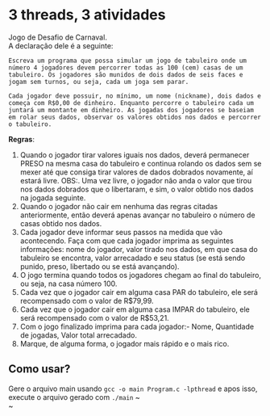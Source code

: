 # 3 threads, 3 atividades
Jogo de Desafio de Carnaval.   
A declaração dele é a seguinte: 
```
Escreva um programa que possa simular um jogo de tabuleiro onde um número 4 jogadores devem percorrer todas as 100 (cem) casas de um tabuleiro. Os jogadores são munidos de dois dados de seis faces e jogam sem turnos, ou seja, cada um joga sem parar.   
   
Cada jogador deve possuir, no mínimo, um nome (nickname), dois dados e começa com R$0,00 de dinheiro. Enquanto percorre o tabuleiro cada um juntará um montante em dinheiro. As jogadas dos jogadores se baseiam em rolar seus dados, observar os valores obtidos nos dados e percorrer o tabuleiro.   
```
   
**Regras**:   
1.  Quando o jogador tirar valores iguais nos dados, deverá permanecer PRESO na mesma casa do tabuleiro e continua rolando os dados sem se mexer até que consiga tirar valores de dados dobrados novamente, aí estará livre. OBS:. Uma vez livre, o jogador não anda o valor que tirou nos dados dobrados que o libertaram, e sim, o valor obtido nos dados na jogada seguinte.    
2. Quando o jogador não cair em nenhuma das regras citadas anteriormente, então deverá apenas avançar no tabuleiro o número de casas obtido nos dados.     
3. Cada jogador deve informar seus passos na medida que vão acontecendo. Faça com que cada jogador imprima as seguintes informações: nome do jogador, valor tirado nos dados, em que casa do tabuleiro se encontra, valor arrecadado e seu status (se está sendo punido, preso, libertado ou se está avançando).     
4. O jogo termina quando todos os jogadores chegam ao final do tabuleiro, ou seja, na casa número 100.    
5. Cada vez que o jogador cair em alguma casa PAR do tabuleiro, ele será recompensado com o valor de R$79,99.     
6. Cada vez que o jogador cair em alguma casa IMPAR do tabuleiro, ele será recompensado com o valor de R$53,21.   
7. Com o jogo finalizado imprima para cada jogador:- Nome, Quantidade de jogadas, Valor total arrecadado.    
8. Marque, de alguma forma, o jogador mais rápido e o mais rico.   
   
## Como usar?
Gere o arquivo main usando ```gcc -o main Program.c -lpthread``` e apos isso, execute o arquivo gerado com ```./main```
~                                                                                                                                                                                                                  
~                                                                                                                          